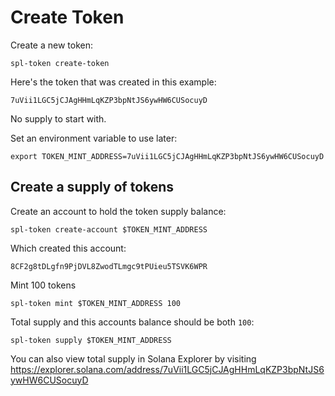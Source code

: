 # Create Token

Create a new token:

    spl-token create-token

Here's the token that was created in this example:

    7uVii1LGC5jCJAgHHmLqKZP3bpNtJS6ywHW6CUSocuyD

No supply to start with.

Set an environment variable to use later:

    export TOKEN_MINT_ADDRESS=7uVii1LGC5jCJAgHHmLqKZP3bpNtJS6ywHW6CUSocuyD

## Create a supply of tokens

Create an account to hold the token supply balance:

    spl-token create-account $TOKEN_MINT_ADDRESS

Which created this account:

    8CF2g8tDLgfn9PjDVL8ZwodTLmgc9tPUieu5TSVK6WPR

Mint 100 tokens

    spl-token mint $TOKEN_MINT_ADDRESS 100

Total supply and this accounts balance should be both `100`:

    spl-token supply $TOKEN_MINT_ADDRESS

You can also view total supply in Solana Explorer by visiting <https://explorer.solana.com/address/7uVii1LGC5jCJAgHHmLqKZP3bpNtJS6ywHW6CUSocuyD>
